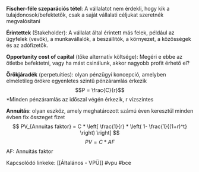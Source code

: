 **Fischer-féle szeparációs tétel**: A vállalatot nem érdekli, hogy kik a tulajdonosok/befektetők, csak a saját vállalati céljukat szeretnék megvalósítani

**Érintettek** (Stakeholder): A vállalat által érintett más felek, például az ügyfelek (vevők), a munkavállalók, a beszállítók, a környezet, a közösségek és az adófizetők.

**Opportunity cost of capital** (tőke alternatív költsége): Megéri e ebbe az ötletbe befektetni, vagy ha mást csinálunk, akkor nagyobb profit érhető el?

**Örökjáradék** (perpetuities): olyan pénzügyi koncepció, amelyben elméletileg örökre egyenletes szintű pénzáramlás érkezik
$$P = \frac{C}{r}$$\*Minden pénzáramlás az időszal végén érkezik, r vízszintes 

**Annuitás**: olyan eszköz, amely meghatározott számú éven keresztül minden évben fix összeget fizet
$$
PV_{Annuitas faktor} = C * \left[ \frac{1}{r} * \left( 1- \frac{1}{(1+r)^t} \right) \right]
$$
$$
PV = C * AF
$$
AF: Annuitás faktor



Kapcsolódó linkeke:
[[Általános - VPÜ]]
#vpu
#bce 